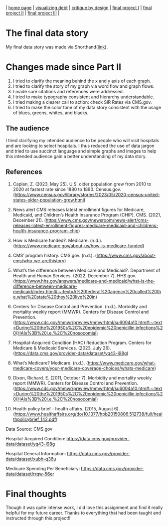 | [home page](README.md) | [visualizing debt](visualizing-government-debt.md) | [critique by design](critique-by-design.md) | [final project I](final-project-part-one.md) | [final project II](final-project-part-two.md) | [final project III](final-project-part-three.md) |


# The final data story
My final data story was made via Shorthand([link](https://preview.shorthand.com/ilRwiKkcFKqY56GI)).


# Changes made since Part II
1. I tried to clarify the meaning behind the x and y axis of each graph.
2. I tried to clarify the story of my graph via word flow and graph flows.
3. I made sure citations and references were addressed.
4. I tried to make typography consistent and hierarchy understandable.
5. I tried making a clearer call to action: check SIR Rates via CMS.gov.
6. I tried to make the color tone of my data story consistent with the usage of blues, greens, whites, and blacks.

## The audience
I tried clarifying my intended audience to be people who will visit hospitals and are looking to select hospitals.
I thus reduced the use of data jargon and tried to use succinct language and simple graphs and images to help this intended audience gain a better understanding of my data story.


## References
1. Caplan, Z. (2023, May 25). U.S. older population grew from 2010 to 2020 at fastest rate since 1880 to 1890. Census.gov.
(https://www.census.gov/library/stories/2023/05/2020-census-united-states-older-population-grew.html)

2. News alert CMS releases latest enrollment figures for Medicare, Medicaid, and Children’s Health Insurance Program (CHIP). CMS. (2021, December 21).
(https://www.cms.gov/newsroom/news-alert/cms-releases-latest-enrollment-figures-medicare-medicaid-and-childrens-health-insurance-program-chip)

3. How is Medicare funded?. Medicare. (n.d.).
(https://www.medicare.gov/about-us/how-is-medicare-funded)

4. CMS’ program history. CMS.gov. (n.d.).
(https://www.cms.gov/about-cms/who-we-are/history)

5. What’s the difference between Medicare and Medicaid?. Department of Health and Human Services. (2022, December 7). HHS.gov.
(https://www.hhs.gov/answers/medicare-and-medicaid/what-is-the-difference-between-medicare-medicaid/index.html#:~:text=A%20federal%20agency%20called%20the,what%20state%20they%20live%20in)

6. Centers for Disease Control and Prevention. (n.d.). Morbidity and mortality weekly report (MMWR). Centers for Disease Control and Prevention. (https://www.cdc.gov/mmwr/preview/mmwrhtml/su6004a10.htm#:~:text=During%20the%201950s%2C%20epidemic%20penicillin,infections%20(HAIs%3B%20i.e.%2C%20nosocomial)
   
7. Hospital-Acquired Condition (HAC) Reduction Program. Centers for Medicare & Medicaid Services. (2023, July 26).
(https://data.cms.gov/provider-data/dataset/yq43-i98g)

8. What’s Medicare? Medicare. (n.d.).
(https://www.medicare.gov/what-medicare-covers/your-medicare-coverage-choices/whats-medicare)

9. Dixon, Richard. E. (2011, October 7). Morbidity and mortality weekly report (MMWR). Centers for Disease Control and Prevention. (https://www.cdc.gov/mmwr/preview/mmwrhtml/su6004a10.htm#:~:text=During%20the%201950s%2C%20epidemic%20penicillin,infections%20(HAIs%3B%20i.e.%2C%20nosocomial)
    
10. Health policy brief - health affairs. (2015, August 6). (https://www.healthaffairs.org/do/10.1377/hpb20150806.512738/full/healthpolicybrief_142.pdf)


Data Source: CMS.gov

Hospital-Acquired Condition: https://data.cms.gov/provider-data/dataset/yq43-i98g 

Hospital General Information: https://data.cms.gov/provider-data/dataset/xubh-q36u 

Medicare Spending Per Beneficiary: https://data.cms.gov/provider-data/dataset/rrqw-56er 


# Final thoughts
Though it was quite intense work, I did love this assignment and find it really helpful for my future career. Thanks to everything that had been taught and instructed through this project!!


